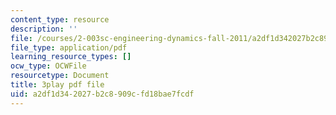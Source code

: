 ```yaml
---
content_type: resource
description: ''
file: /courses/2-003sc-engineering-dynamics-fall-2011/a2df1d342027b2c8909cfd18bae7fcdf_QHTJK0v404U.pdf
file_type: application/pdf
learning_resource_types: []
ocw_type: OCWFile
resourcetype: Document
title: 3play pdf file
uid: a2df1d34-2027-b2c8-909c-fd18bae7fcdf
---
```

